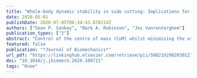 ```yaml
---
title: "Whole-body dynamic stability in side cutting: Implications for markers of lower limb injury risk and change of direction performance"
date: 2020-05-01
publishDate: 2020-07-05T06:34:43.878214Z
authors: ["Sean P. Sankey", "Mark A. Robinson", "Jos Vanrenterghem"]
publication_types: ["2"]
abstract: "Control of the centre of mass (CoM) whilst minimising the use of unnecessary movements is imperative for successful performance of dynamic sports tasks, and may indicate the condition of whole-body dynamic stability. The aims of this study were to express movement strategies that represent whole-body dynamic stability, and to explore their association with potentially injurious joint mechanics and side cutting performance. Twenty recreational soccer players completed 45° unanticipated side cutting. Five distinct whole-body dynamic stability movement strategies were identiﬁed, based on factors that inﬂuence the medial ground reaction force (GRF) vector during ground contact in the side cutting manoeuvre. Using Statistical Parametric Mapping, the movement strategies were linearly regressed against selected performance outcomes and peak knee abduction moment (peak KAM). Signiﬁcant relationships were found between each movement strategy and at least one selected performance outcome or peak KAM. Our results suggest excessive medial GRFs were generated through sagittal plane movement strategies, and despite being beneﬁcial for performance aspects, poor sagittal plane efﬁciency may destabilise control of the CoM. Frontal plane hip acceleration is the key non-sagittal plane movement strategy used in a corrective capacity to moderate excessive medial forces. However, whilst this movement strategy offered a way to retrieve control of the CoM, mitigating reduced whole-body dynamic stability, it also coincided with increased peak KAM. Overall, whole-body dynamic stability movement strategies helped explain the delicate interplay between the mechanics of changing direction and undesirable joint moments, providing insights that might support development of future intervention strategies."
featured: false
publication: "*Journal of Biomechanics*"
url_pdf: "https://linkinghub.elsevier.com/retrieve/pii/S0021929020301275"
doi: "10.1016/j.jbiomech.2020.109711"
tags: "Knee"
---
```


